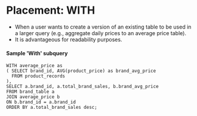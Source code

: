 # Placement: WITH
- When a user wants to create a version of an existing table to be used in a larger query (e.g., aggregate daily prices to an average price table).
- It is advantageous for readability purposes.

#### Sample 'With' subquery

    WITH average_price as
    ( SELECT brand_id, AVG(product_price) as brand_avg_price
      FROM product_records
    ),
    SELECT a.brand_id, a.total_brand_sales, b.brand_avg_price
    FROM brand_table a
    JOIN average_price b
    ON b.brand_id = a.brand_id
    ORDER BY a.total_brand_sales desc;
